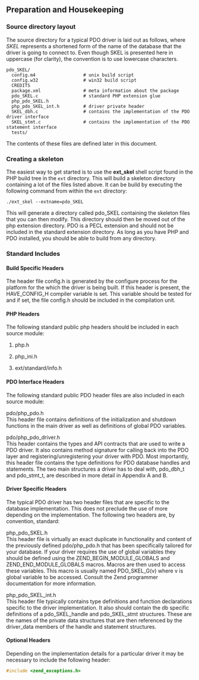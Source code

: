 Preparation and Housekeeping
----------------------------

### Source directory layout

The source directory for a typical PDO driver is laid out as follows,
where *SKEL* represents a shortened form of the name of the database
that the driver is going to connect to. Even though SKEL is presented
here in uppercase (for clarity), the convention is to use lowercase
characters.

    pdo_SKEL/          
      config.m4                  # unix build script
      config.w32                 # win32 build script
      CREDITS
      package.xml                # meta information about the package
      pdo_SKEL.c                 # standard PHP extension glue
      php_pdo_SKEL.h
      php_pdo_SKEL_int.h         # driver private header
      SKEL_dbh.c                 # contains the implementation of the PDO driver interface
      SKEL_stmt.c                # contains the implementation of the PDO statement interface
      tests/

The contents of these files are defined later in this document.

### Creating a skeleton

The easiest way to get started is to use the **ext\_skel** shell script
found in the PHP build tree in the `ext` directory. This will build a
skeleton directory containing a lot of the files listed above. It can be
build by executing the following command from within the `ext`
directory:

    ./ext_skel --extname=pdo_SKEL

This will generate a directory called pdo\_SKEL containing the skeleton
files that you can then modify. This directory should then be moved out
of the php extension directory. PDO is a PECL extension and should not
be included in the standard extension directory. As long as you have PHP
and PDO installed, you should be able to build from any directory.

### Standard Includes

#### Build Specific Headers

The header file config.h is generated by the configure process for the
platform for the which the driver is being built. If this header is
present, the HAVE\_CONFIG\_H compiler variable is set. This variable
should be tested for and if set, the file config.h should be included in
the compilation unit.

#### PHP Headers

The following standard public php headers should be included in each
source module:

1.  php.h

2.  php\_ini.h

3.  ext/standard/info.h

#### PDO Interface Headers

The following standard public PDO header files are also included in each
source module:

pdo/php\_pdo.h  
This header file contains definitions of the initialization and shutdown
functions in the main driver as well as definitions of global PDO
variables.

pdo/php\_pdo\_driver.h  
This header contains the types and API contracts that are used to write
a PDO driver. It also contains method signature for calling back into
the PDO layer and registering/unregistering your driver with PDO. Most
importantly, this header file contains the type definitions for PDO
database handles and statements. The two main structures a driver has to
deal with, pdo\_dbh\_t and pdo\_stmt\_t, are described in more detail in
Appendix A and B.

#### Driver Specific Headers

The typical PDO driver has two header files that are specific to the
database implementation. This does not preclude the use of more
depending on the implementation. The following two headers are, by
convention, standard:

php\_pdo\_SKEL.h  
This header file is virtually an exact duplicate in functionality and
content of the previously defined pdo/php\_pdo.h that has been
specifically tailored for your database. If your driver requires the use
of global variables they should be defined using the
ZEND\_BEGIN\_MODULE\_GLOBALS and ZEND\_END\_MODULE\_GLOBALS macros.
Macros are then used to access these variables. This macro is usually
named PDO\_SKEL\_G(v) where v is global variable to be accessed. Consult
the Zend programmer documentation for more information.

php\_pdo\_SKEL\_int.h  
This header file typically contains type definitions and function
declarations specific to the driver implementation. It also should
contain the db specific definitions of a pdo\_SKEL\_handle and
pdo\_SKEL\_stmt structures. These are the names of the private data
structures that are then referenced by the driver\_data members of the
handle and statement structures.

#### Optional Headers

Depending on the implementation details for a particular driver it may
be necessary to include the following header:

``` c
#include <zend_exceptions.h>
```
